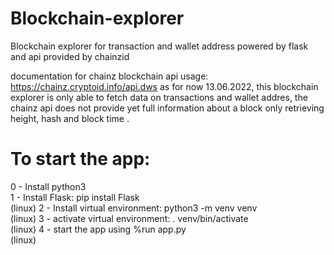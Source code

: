 # Blockchain-explorer
Blockchain explorer for transaction and wallet address powered by flask and api provided by chainzid

documentation for chainz blockchain api usage: https://chainz.cryptoid.info/api.dws
as for now 13.06.2022, this blockchain explorer is only able to fetch data on transactions
and wallet addres, the chainz api does not provide yet full information about a block
only retrieving height, hash and block time .

# To start the app:
 0 - Install python3 <br />
 1 - Install Flask: pip install Flask <br /> (linux)
 2 - Install virtual environment: python3 -m venv venv <br /> (linux)
 3 -  activate virtual environment: . venv/bin/activate <br /> (linux)
 4 - start the app using %run app.py <br /> (linux)

